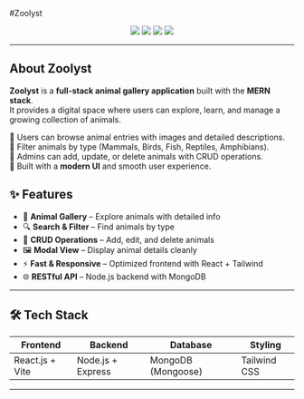 #Zoolyst  

<p align="center">
  <img src="https://img.shields.io/badge/MERN-Stack-blue?style=for-the-badge&logo=mongodb" />
  <img src="https://img.shields.io/badge/React-Vite-green?style=for-the-badge&logo=react" />
  <img src="https://img.shields.io/badge/Database-MongoDB-darkgreen?style=for-the-badge&logo=mongodb" />
  <img src="https://img.shields.io/badge/Styling-TailwindCSS-blue?style=for-the-badge&logo=tailwindcss" />
</p>

---

## About Zoolyst  

**Zoolyst** is a **full-stack animal gallery application** built with the **MERN stack**.  
It provides a digital space where users can explore, learn, and manage a growing collection of animals.  

🔹 Users can browse animal entries with images and detailed descriptions.  
🔹 Filter animals by type (Mammals, Birds, Fish, Reptiles, Amphibians).  
🔹 Admins can add, update, or delete animals with CRUD operations.  
🔹 Built with a **modern UI** and smooth user experience.  


## ✨ Features  

- 📖 **Animal Gallery** – Explore animals with detailed info  
- 🔍 **Search & Filter** – Find animals by type  
- 📝 **CRUD Operations** – Add, edit, and delete animals  
- 🖼️ **Modal View** – Display animal details cleanly  
- ⚡ **Fast & Responsive** – Optimized frontend with React + Tailwind  
- 🌐 **RESTful API** – Node.js backend with MongoDB  

---

## 🛠️ Tech Stack  

| Frontend | Backend | Database | Styling |
|----------|---------|----------|---------|
| React.js + Vite | Node.js + Express | MongoDB (Mongoose) | Tailwind CSS |

---


 
 
